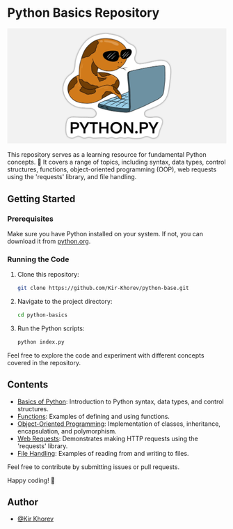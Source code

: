 # Python Basics Repository

![Python Logo](images/logo.webp)

This repository serves as a learning resource for fundamental Python concepts. 🐍 It covers a range of topics, including syntax, data types, control structures, functions, object-oriented programming (OOP), web requests using the 'requests' library, and file handling.

## Getting Started

### Prerequisites

Make sure you have Python installed on your system. If not, you can download it from [python.org](https://www.python.org/).

### Running the Code

1. Clone this repository:

    ```bash
    git clone https://github.com/Kir-Khorev/python-base.git
    ```

2. Navigate to the project directory:

    ```bash
    cd python-basics
    ```

3. Run the Python scripts:

    ```bash
    python index.py
    ```

Feel free to explore the code and experiment with different concepts covered in the repository.

## Contents

- [Basics of Python](index.py): Introduction to Python syntax, data types, and control structures.
- [Functions](functions.py): Examples of defining and using functions.
- [Object-Oriented Programming](oop.py): Implementation of classes, inheritance, encapsulation, and polymorphism.
- [Web Requests](web_requests.py): Demonstrates making HTTP requests using the 'requests' library.
- [File Handling](file_handling.py): Examples of reading from and writing to files.

Feel free to contribute by submitting issues or pull requests.

Happy coding! 🚀

## Author

- [@Kir Khorev](https://github.com/Kir-Khorev)